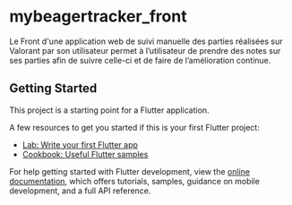 # mybeagertracker_front

Le Front d'une application web de suivi manuelle des parties réalisées sur Valorant par son utilisateur permet à l’utilisateur de prendre des notes sur ses parties afin de suivre celle-ci et de faire de l’amélioration continue.

## Getting Started

This project is a starting point for a Flutter application.

A few resources to get you started if this is your first Flutter project:

- [Lab: Write your first Flutter app](https://docs.flutter.dev/get-started/codelab)
- [Cookbook: Useful Flutter samples](https://docs.flutter.dev/cookbook)

For help getting started with Flutter development, view the
[online documentation](https://docs.flutter.dev/), which offers tutorials,
samples, guidance on mobile development, and a full API reference.
